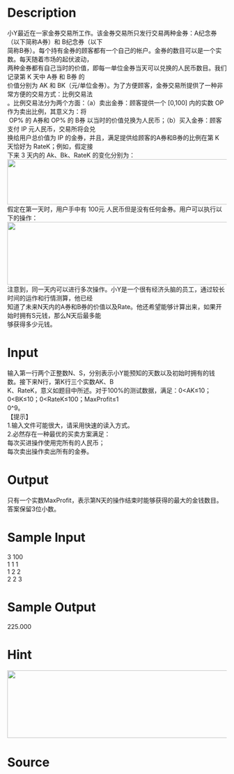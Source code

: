 
# Description

<div class="content"><div>小Y最近在一家金券交易所工作。该金券交易所只发行交易两种金券：A纪念券（以下简称A券）和 B纪念券（以下</div>
<div>简称B券）。每个持有金券的顾客都有一个自己的帐户。金券的数目可以是一个实数。每天随着市场的起伏波动，</div>
<div>两种金券都有自己当时的价值，即每一单位金券当天可以兑换的人民币数目。我们记录第 K 天中 A券 和 B券 的</div>
<div>价值分别为 AK 和 BK（元/单位金券）。为了方便顾客，金券交易所提供了一种非常方便的交易方式：比例交易法</div>
<div>。比例交易法分为两个方面：（a）卖出金券：顾客提供一个 [0,100] 内的实数 OP 作为卖出比例，其意义为：将</div>
<div> OP% 的 A券和 OP% 的 B券 以当时的价值兑换为人民币；（b）买入金券：顾客支付 IP 元人民币，交易所将会兑</div>
<div>换给用户总价值为 IP 的金券，并且，满足提供给顾客的A券和B券的比例在第 K 天恰好为 RateK；例如，假定接</div>
<div>下来 3 天内的 Ak、Bk、RateK 的变化分别为：</div>
<div><img src="source/bzoj/1492/img/aHR0cHM6Ly9seWRzeS5jb20vSnVkZ2VPbmxpbmUvdXBsb2FkLzIwMTYwNC9kZCgxKS5wbmc=.png" width="592" height="104" alt=""/></div>
<div>假定在第一天时，用户手中有 100元 人民币但是没有任何金券。用户可以执行以下的操作：</div>
<div><img src="source/bzoj/1492/img/aHR0cHM6Ly9seWRzeS5jb20vSnVkZ2VPbmxpbmUvdXBsb2FkLzIwMTYwNC9kZCgyKS5wbmc=.png" width="587" height="144" alt=""/></div>
<div>
<div>注意到，同一天内可以进行多次操作。小Y是一个很有经济头脑的员工，通过较长时间的运作和行情测算，他已经</div>
<div>知道了未来N天内的A券和B券的价值以及Rate。他还希望能够计算出来，如果开始时拥有S元钱，那么N天后最多能</div>
<div>够获得多少元钱。</div>
</div>
<p></p></div>

# Input

<div class="content"><div>
<div>输入第一行两个正整数N、S，分别表示小Y能预知的天数以及初始时拥有的钱数。接下来N行，第K行三个实数AK、B</div>
<div>K、RateK，意义如题目中所述。对于100%的测试数据，满足：0&lt;AK≤10；0&lt;BK≤10；0&lt;RateK≤100；MaxProfit≤1</div>
<div>0^9。</div>
<div>【提示】</div>
<div>1.输入文件可能很大，请采用快速的读入方式。</div>
<div>2.必然存在一种最优的买卖方案满足：</div>
<div>每次买进操作使用完所有的人民币；</div>
<div>每次卖出操作卖出所有的金券。</div>
</div>
<div></div></div>

# Output

<div class="content"><p>只有一个实数MaxProfit，表示第N天的操作结束时能够获得的最大的金钱数目。答案保留3位小数。</p></div>

# Sample Input

<div class="content"><span class="sampledata">3 100<br/>
1 1 1<br/>
1 2 2<br/>
2 2 3</span></div>

# Sample Output

<div class="content"><span class="sampledata">225.000</span></div>

# Hint

<div class="content"><p></p><p><img src="source/bzoj/1492/img/aHR0cHM6Ly9seWRzeS5jb20vSnVkZ2VPbmxpbmUvdXBsb2FkLzIwMTYwNC9kZCgzKS5wbmc=.png" width="595" height="155" alt=""/></p><p></p></div>

# Source

<div class="content"><p><a href="problemset.php?search="></a></p></div>

